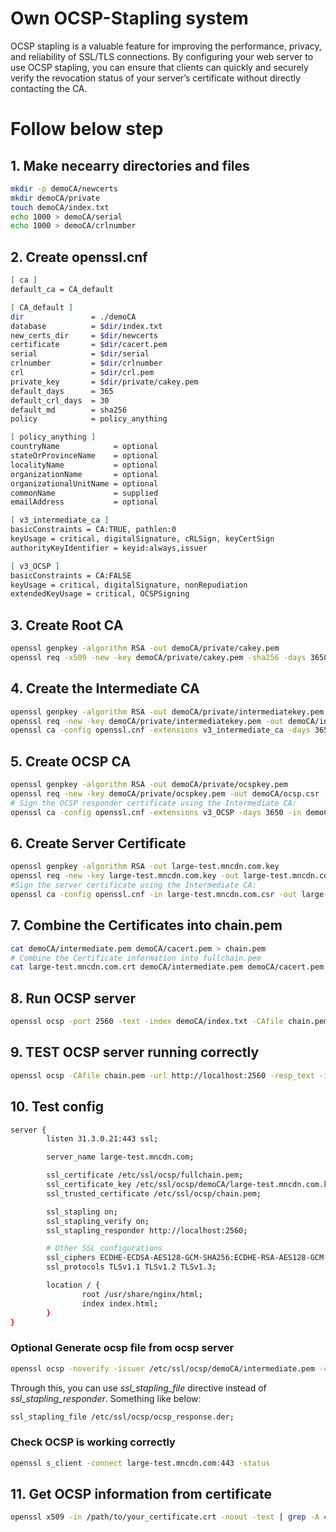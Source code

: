 # Own OCSP-Stapling system
OCSP stapling is a valuable feature for improving the performance, privacy, and reliability of SSL/TLS connections. By configuring your web server to use OCSP stapling, you can ensure that clients can quickly and securely verify the revocation status of your server’s certificate without directly contacting the CA.

# Follow below step
## 1. Make necearry directories and files
```bash
mkdir -p demoCA/newcerts
mkdir demoCA/private
touch demoCA/index.txt
echo 1000 > demoCA/serial
echo 1000 > demoCA/crlnumber
```

## 2. Create openssl.cnf
```bash
[ ca ]
default_ca = CA_default

[ CA_default ]
dir               = ./demoCA
database          = $dir/index.txt
new_certs_dir     = $dir/newcerts
certificate       = $dir/cacert.pem
serial            = $dir/serial
crlnumber         = $dir/crlnumber
crl               = $dir/crl.pem
private_key       = $dir/private/cakey.pem
default_days      = 365
default_crl_days  = 30
default_md        = sha256
policy            = policy_anything

[ policy_anything ]
countryName            = optional
stateOrProvinceName    = optional
localityName           = optional
organizationName       = optional
organizationalUnitName = optional
commonName             = supplied
emailAddress           = optional

[ v3_intermediate_ca ]
basicConstraints = CA:TRUE, pathlen:0
keyUsage = critical, digitalSignature, cRLSign, keyCertSign
authorityKeyIdentifier = keyid:always,issuer

[ v3_OCSP ]
basicConstraints = CA:FALSE
keyUsage = critical, digitalSignature, nonRepudiation
extendedKeyUsage = critical, OCSPSigning
```

## 3. Create Root CA
```bash
openssl genpkey -algorithm RSA -out demoCA/private/cakey.pem
openssl req -x509 -new -key demoCA/private/cakey.pem -sha256 -days 3650 -out demoCA/cacert.pem -subj "/C=US/ST=State/L=City/O=Organization/OU=Unit/CN=RootCA"
```

## 4. Create the Intermediate CA
```bash
openssl genpkey -algorithm RSA -out demoCA/private/intermediatekey.pem
openssl req -new -key demoCA/private/intermediatekey.pem -out demoCA/intermediate.csr -subj "/C=US/ST=State/L=City/O=Organization/OU=Unit/CN=IntermediateCA"
openssl ca -config openssl.cnf -extensions v3_intermediate_ca -days 3650 -in demoCA/intermediate.csr -out demoCA/intermediate.pem -batch
```

## 5. Create OCSP CA
```bash
openssl genpkey -algorithm RSA -out demoCA/private/ocspkey.pem
openssl req -new -key demoCA/private/ocspkey.pem -out demoCA/ocsp.csr -subj "/C=US/ST=State/L=City/O=Organization/OU=Unit/CN=OCSP Responder"
# Sign the OCSP responder certificate using the Intermediate CA:
openssl ca -config openssl.cnf -extensions v3_OCSP -days 3650 -in demoCA/ocsp.csr -out demoCA/ocsp.pem -cert demoCA/intermediate.pem -keyfile demoCA/private/intermediatekey.pem -batch
```

## 6. Create Server Certificate
```bash
openssl genpkey -algorithm RSA -out large-test.mncdn.com.key
openssl req -new -key large-test.mncdn.com.key -out large-test.mncdn.com.csr -subj "/C=US/ST=State/L=City/O=Organization/OU=Unit/CN=large-test.mncdn.com"
#Sign the server certificate using the Intermediate CA:
openssl ca -config openssl.cnf -in large-test.mncdn.com.csr -out large-test.mncdn.com.crt -cert demoCA/intermediate.pem -keyfile demoCA/private/intermediatekey.pem -batch
```

## 7. Combine the Certificates into chain.pem
```bash
cat demoCA/intermediate.pem demoCA/cacert.pem > chain.pem
# Combine the Certificate information into fullchain.pem
cat large-test.mncdn.com.crt demoCA/intermediate.pem demoCA/cacert.pem > fullchain.pem
```

## 8. Run OCSP server
```bash
openssl ocsp -port 2560 -text -index demoCA/index.txt -CAfile chain.pem -rkey demoCA/private/ocspkey.pem -rsigner demoCA/ocsp.pem -CA chain.pem
```

## 9. TEST OCSP server running correctly
```bash
openssl ocsp -CAfile chain.pem -url http://localhost:2560 -resp_text -issuer demoCA/intermediate.pem -cert large-test.mncdn.com.crt
```

## 10. Test config
```bash
server {
        listen 31.3.0.21:443 ssl;

        server_name large-test.mncdn.com;

        ssl_certificate /etc/ssl/ocsp/fullchain.pem;
        ssl_certificate_key /etc/ssl/ocsp/demoCA/large-test.mncdn.com.key;
        ssl_trusted_certificate /etc/ssl/ocsp/chain.pem;

        ssl_stapling on;
        ssl_stapling_verify on;
        ssl_stapling_responder http://localhost:2560;

        # Other SSL configurations
        ssl_ciphers ECDHE-ECDSA-AES128-GCM-SHA256:ECDHE-RSA-AES128-GCM-SHA256:ECDHE-ECDSA-AES256-GCM-SHA384:ECDHE-RSA-AES256-GCM-SHA384:ECDHE-ECDSA-CHACHA20-POLY1305:ECDHE-RSA-CHACHA20-POLY1305:DHE-RSA-AES128-GCM-SHA256:DHE-RSA-AES256-GCM-SHA384:ECDHE-RSA-AES256-SHA384:ECDHE-ECDSA-AES128-SHA256:ECDHE-RSA-AES128-SHA256:ECDHE-ECDSA-AES128-SHA:ECDHE-RSA-AES128-SHA:ECDHE-ECDSA-AES256-SHA384:ECDHE-RSA-AES256-SHA384:ECDHE-ECDSA-AES256-SHA:ECDHE-RSA-AES256-SHA:DHE-RSA-AES128-SHA256:DHE-RSA-AES256-SHA256:AES128-GCM-SHA256:AES256-GCM-SHA384:AES128-SHA256:AES256-SHA256:AES128-SHA:AES256-SHA:DES-CBC3-SHA;
        ssl_protocols TLSv1.1 TLSv1.2 TLSv1.3;

        location / {
                root /usr/share/nginx/html;
                index index.html;
        }
}
```

### Optional Generate ocsp file from ocsp server
```bash
openssl ocsp -noverify -issuer /etc/ssl/ocsp/demoCA/intermediate.pem -cert /etc/ssl/ocsp/large-test.mncdn.com.crt -url http://31.3.0.21:2560 -respout /etc/ssl/ocsp/ocsp_response.der
```
Through this, you can use *ssl_stapling_file* directive instead of *ssl_stapling_responder*. Something like below:
```bash
ssl_stapling_file /etc/ssl/ocsp/ocsp_response.der;
```

### Check OCSP is working correctly
```bash
openssl s_client -connect large-test.mncdn.com:443 -status
```

## 11. Get OCSP information from certificate
```bash
openssl x509 -in /path/to/your_certificate.crt -noout -text | grep -A 4 "Authority Information Access"
```

